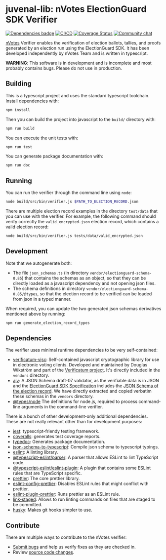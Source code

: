 # juvenal-lib: nVotes ElectionGuard SDK Verifier

[![Dependencies badge](https://david-dm.org/nVotes/juvenal-lib.svg)](https://david-dm.org/nVotes/juvenal-lib)
[![CI/CD](https://github.com/nVotes/juvenal-lib/workflows/.github/workflows/ci_cd.yml/badge.svg)](https://github.com/nVotes/juvenal-lib/actions?query=workflow%3ACI%2FCD)
[![Coverage Status](https://coveralls.io/repos/github/nVotes/juvenal-lib/badge.svg?branch=master)](https://coveralls.io/github/nVotes/juvenal-lib?branch=master)
[![Community chat](https://img.shields.io/discord/651538033291690014)](https://discord.gg/dfdnFWJ)

[nVotes][electionguard sdk] Verifier enables the verification of election
ballots, tallies, and proofs generated by an election run using the
ElectionGuard SDK. It has been developed independently by nVotes Team and is
written in typescript.

**WARNING**: This software is in development and is incomplete and most probably
contains bugs. Please do not use in production.

## Building

This is a typescript project and uses the standard typescript toolchain.
Install dependencies with:

```bash
npm install
```

Then you can build the project into javascript to the `build/` directory with:

```bash
npm run build
```

You can execute the unit tests with:

```bash
npm run test
```

You can generate package documentation with:

```bash
npm run doc
```

## Running

You can run the verifier through the command line using `node`:

```bash
node build/src/bin/verifier.js $PATH_TO_ELECTION_RECORD.json
```

There are multiple election record examples in the directory `test/data` that
you can use with the verifier. For example, the following command should verify
correctly the `valid_encrypted.json` election record, which contains a valid
election record:

```bash
node build/src/bin/verifier.js tests/data/valid_encrypted.json
```

## Development

Note that we autogenerate both:

- The file `json_schemas.ts` (in directory `vendor/electionguard-schema-0.85`)
  that contains the schemas as an object, so that they can be directly loaded
  as a javascript dependency and not opening json files.
- The schema definitions in directory `vendor/electionguard-schema-0.85/@types`,
  so that the election record to be verified can be loaded from json in a typed
  manner.

When required, you can update the two generated json schemas derivatives
mentioned above by running:

```bash
npm run generate_election_record_types
```

## Dependencies

The verifier uses minimal runtime dependencies to be very self-contained:

- [verificatum-vjsc]: Self-contained javascript cryptographic library for use
  in electronic voting clients. Developed and maintained by Douglas Wikström
  and part of the [Verificatum project]. It's directly included in the
  `vendors` directory.
- [ajv]: A JSON Schema draft-07 validator, as the verifiable data is in JSON
  and the [ElectionGuard SDK Specification] includes the
  [JSON Schema of the election record]. We have directly extracted and copied
  verbatim these schemas in the `vendors` directory.
- [@types/node] The definitions for node.js, required to process command-line
  arguments in the command-line verifier.

There is a bunch of other development-only additional dependencies. These are
not really relevant other than for development purposes:

- [jest]: typescript-friendy testing framework.
- [coveralls]: generates test coverage reports.
- [typedoc]: Generates package documentation.
- [json-schema-to-typescript]: Compile json schema to typescript typings.
- [eslint]: A linting library.
- [@typescript-eslint/parser]: A parser that allows ESLint to lint TypeScript code.
- [@typescript-eslint/eslint-plugin]: A plugin that contains some ESLint rules that are TypeScript specific.
- [prettier]: The core prettier library.
- [eslint-config-prettier]: Disables ESLint rules that might conflict with prettier.
- [eslint-plugin-prettier]: Runs prettier as an ESLint rule.
- [link-staged]: Allows to run linting commands on files that are staged to be committed.
- [husky]: Makes git hooks simpler to use.

## Contribute

There are multiple ways to contribute to the nVotes verifier:

- [Submit bugs] and help us verify fixes as they are checked in.
- Review [source code changes].

[nvotes]: https://nvotes.com
[electionguard sdk]: https://github.com/microsoft/ElectionGuard-SDK
[electionguard preliminary specification v0.85]: https://raw.githubusercontent.com/microsoft/ElectionGuard-SDK-Specification/master/Informal/ElectionGuardSpecificationV0.85.pdf
[electionguard sdk specification]: https://raw.githubusercontent.com/microsoft/ElectionGuard-SDK-Specification/master/Informal/ElectionGuardSpecificationV0.85.pdf
[jsonschema published in the formal specification]: https://github.com/microsoft/ElectionGuard-SDK-Specification/tree/781c38ec95416842d68a0adfceb5be63845497e8/Formal/schema/schemas
[verificatum-vjsc]: https://github.com/verificatum/verificatum-vjsc/
[verificatum project]: https://verificatum.org
[ajv]: https://www.npmjs.com/package/ajv
[json schema of the election record]: https://github.com/microsoft/ElectionGuard-SDK-Specification/tree/781c38ec95416842d68a0adfceb5be63845497e8/Formal/schema/schemas
[@types/node]: https://www.npmjs.com/package/@types/node
[jest]: https://jestjs.io/
[typedoc]: https://github.com/TypeStrong/typedoc
[submit bugs]: https://github.com/nVotesOrg/nvotes-electionguard-sdk-verifier/issues
[source code changes]: https://github.com/nVotesOrg/juvenal-lib/pulls
[json-schema-to-typescript]: https://www.npmjs.com/package/json-schema-to-typescript
[coveralls]: https://www.npmjs.com/package/coveralls
[eslint]: https://www.npmjs.com/package/eslint
[@typescript-eslint/parser]: https://www.npmjs.com/package/@typescript-eslint/parser
[@typescript-eslint/eslint-plugin]: https://www.npmjs.com/package/@typescript-eslint/eslint-plugin
[prettier]: https://www.npmjs.com/package/prettier
[eslint-config-prettier]: https://www.npmjs.com/package/eslint-config-prettier
[eslint-plugin-prettier]: https://www.npmjs.com/package/eslint-plugin-prettier
[link-staged]: https://www.npmjs.com/package/link-staged
[husky]: https://www.npmjs.com/package/husky

